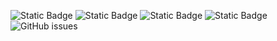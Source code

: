 ![Static Badge](https://img.shields.io/badge/blacklists-60-000000) ![Static Badge](https://img.shields.io/badge/blacklisted-2529499-cc0000) ![Static Badge](https://img.shields.io/badge/whitelisted-2244-00CC00) ![Static Badge](https://img.shields.io/badge/streaming_blacklist-28107-000000) ![GitHub issues](https://img.shields.io/github/issues/fabriziosalmi/blacklists)
